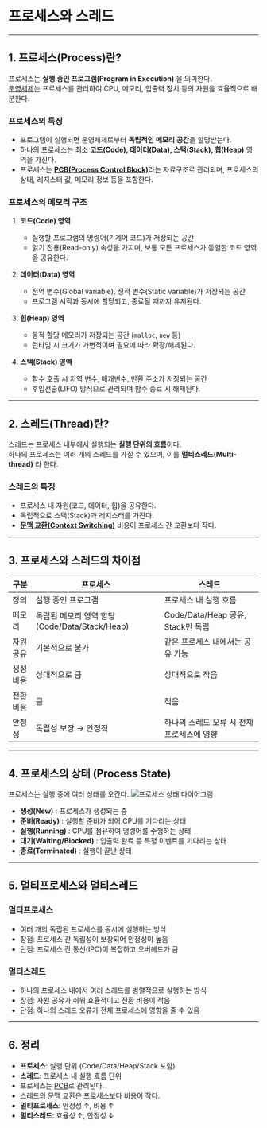 # 프로세스와 스레드

---

## 1. 프로세스(Process)란?

프로세스는 **실행 중인 프로그램(Program in Execution)** 을 의미한다.  
[운영체제](./운영체제란%20무엇인가%3F.md)는 프로세스를 관리하여 CPU, 메모리, 입출력 장치 등의 자원을 효율적으로 배분한다.  

### 프로세스의 특징
- 프로그램이 실행되면 운영체제로부터 **독립적인 메모리 공간**을 할당받는다.
- 하나의 프로세스는 최소 **코드(Code), 데이터(Data), 스택(Stack), 힙(Heap)** 영역을 가진다.
- 프로세스는 [**PCB(Process Control Block)**](./PCB와%20문맥교환.md)라는 자료구조로 관리되며, 프로세스의 상태, 레지스터 값, 메모리 정보 등을 포함한다.

### 프로세스의 메모리 구조
1. **코드(Code) 영역**  
   - 실행할 프로그램의 명령어(기계어 코드)가 저장되는 공간  
   - 읽기 전용(Read-only) 속성을 가지며, 보통 모든 프로세스가 동일한 코드 영역을 공유한다.  

2. **데이터(Data) 영역**  
   - 전역 변수(Global variable), 정적 변수(Static variable)가 저장되는 공간  
   - 프로그램 시작과 동시에 할당되고, 종료될 때까지 유지된다.  

3. **힙(Heap) 영역**  
   - 동적 할당 메모리가 저장되는 공간 (`malloc`, `new` 등)  
   - 런타임 시 크기가 가변적이며 필요에 따라 확장/해제된다.  

4. **스택(Stack) 영역**  
   - 함수 호출 시 지역 변수, 매개변수, 반환 주소가 저장되는 공간  
   - 후입선출(LIFO) 방식으로 관리되며 함수 종료 시 해제된다.  

---

## 2. 스레드(Thread)란?

스레드는 프로세스 내부에서 실행되는 **실행 단위의 흐름**이다.  
하나의 프로세스는 여러 개의 스레드를 가질 수 있으며, 이를 **멀티스레드(Multi-thread)** 라 한다.  

### 스레드의 특징
- 프로세스 내 자원(코드, 데이터, 힙)을 공유한다.
- 독립적으로 스택(Stack)과 레지스터를 가진다.
- [**문맥 교환(Context Switching)**](./PCB와%20문맥교환.md) 비용이 프로세스 간 교환보다 작다.

---

## 3. 프로세스와 스레드의 차이점

| 구분 | 프로세스 | 스레드 |
|------|----------|---------|
| 정의 | 실행 중인 프로그램 | 프로세스 내 실행 흐름 |
| 메모리 | 독립된 메모리 영역 할당 (Code/Data/Stack/Heap) | Code/Data/Heap 공유, Stack만 독립 |
| 자원 공유 | 기본적으로 불가 | 같은 프로세스 내에서는 공유 가능 |
| 생성 비용 | 상대적으로 큼 | 상대적으로 작음 |
| 전환 비용 | 큼 | 적음 |
| 안정성 | 독립성 보장 → 안정적 | 하나의 스레드 오류 시 전체 프로세스에 영향 |

---

## 4. 프로세스의 상태 (Process State)

프로세스는 실행 중에 여러 상태를 오간다.
![프로세스 상태 다이어그램](https://user-images.githubusercontent.com/59963677/139288242-13e5faa3-9363-4387-8e4f-fa4f85af718a.png)
- **생성(New)** : 프로세스가 생성되는 중  
- **준비(Ready)** : 실행할 준비가 되어 CPU를 기다리는 상태  
- **실행(Running)** : CPU를 점유하여 명령어를 수행하는 상태  
- **대기(Waiting/Blocked)** : 입출력 완료 등 특정 이벤트를 기다리는 상태  
- **종료(Terminated)** : 실행이 끝난 상태  

---

## 5. 멀티프로세스와 멀티스레드

### 멀티프로세스
- 여러 개의 독립된 프로세스를 동시에 실행하는 방식  
- 장점: 프로세스 간 독립성이 보장되어 안정성이 높음  
- 단점: 프로세스 간 통신(IPC)이 복잡하고 오버헤드가 큼  

### 멀티스레드
- 하나의 프로세스 내에서 여러 스레드를 병렬적으로 실행하는 방식  
- 장점: 자원 공유가 쉬워 효율적이고 전환 비용이 적음  
- 단점: 하나의 스레드 오류가 전체 프로세스에 영향을 줄 수 있음  

---

## 6. 정리

- **프로세스**: 실행 단위 (Code/Data/Heap/Stack 포함)  
- **스레드**: 프로세스 내 실행 흐름 단위  
- 프로세스는 [PCB](./PCB와%20문맥교환.md)로 관리된다.  
- 스레드의 [문맥 교환](./PCB와%20문맥교환.md)은 프로세스보다 비용이 작다.  
- **멀티프로세스**: 안정성 ↑, 비용 ↑  
- **멀티스레드**: 효율성 ↑, 안정성 ↓  
